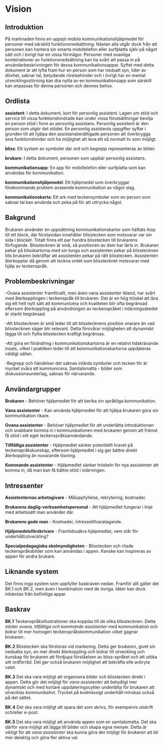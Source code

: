﻿Vision 
=============

Introduktion
------------

På marknaden finns en uppsjö mobila kommunikationshjälpmedel för personer med särskild funktionsnedsättning. Nästan alla utgår dock från att personen kan hantera sin smarta mobiltelefon eller surfplatta själv på något sätt och i övrigt har en vissa förmågor.
Personer med ovanliga kombinationer av funktionsnedsättning kan ha svårt att passa in på användarbeskrivningen för dessa kommunikationsappar.
Syftet med detta dokument är att lyfta fram hur en person som har nedsatt syn, lider av dövhet, saknar tal, betydande rörelsehinder och i övrigt har en mental utvecklingsstörning kan dra nytta av en kommunikationsapp som särskilt kan anpassas för denna personen och dennes behov.


Ordlista
--------
**assistent**: I detta dokument, kort för personlig assistent. Lagen om stöd och service till vissa funktionshindrade kan under vissa förutsättningar bevilja en person stöd i form av personlig assistans. Personlig assistent är den person som utgör det stödet. En personlig assistents uppgifter syftar i grunden till att hjälpa den assistansberättigade personen att överbrygga sina funktionshinder och ha möjlighet att leva ett så normalt liv som möjligt.

**bliss**: Ett system av symboler där ord och begrepp representeras av bilder.

**brukare**: I detta dokument, personen som uppbär personlig assistans.

**kommunikationsapp**: En app för mobiltelefon eller surfplatta som kan användas för kommunikation.

**kommunikationshjälpmedel**: Ett hjälpmedel som överbryggar förekommande problem avseende kommunikation av något slag.

**kommunikationskarta**: Ett ark med teckensymboler som en person som saknar tal kan använda och peka på för att uttrycka något.

Bakgrund
--------
Brukaren använder en uppsättning kommunikationskartor som häftats ihop till ett block, där förstasidan innehåller blisstecken som motsvarar var sin sida i blocket. Totalt finns ett par hundra blisstecken till brukarens förfogande. Blisstecknen är små, så positionen av dem har lärts in. Brukaren pekar på blisskartorna med sin tunga och assistenten pekar på blisstecknen tills brukaren bekräftar att assistenten pekar på rätt blisstecken. Assistenten återkopplar då genom att teckna ordet som blisstecknet motsvarar med hjälp av teckenspråk.


Problembeskrivningar
---------------------
-Ovana assistenter framförallt, men även vana assistenter ibland, har svårt med återkopplingen i teckenspråk till brukaren. Det är en hög tröskel att lära sig ett helt nytt sätt att kommunicera och kvaliteten blir ofta begränsad eftersom återkoppling på användningen av teckenspråket i inlärningsskedet är starkt begränsad.

-Att blisstecknen är små leder till att blisstecknens position snarare än vad blisstecknen säger blir relevant. Detta försvårar möjligheten att dynamiskt lägga till och flytta blisstecken kraftigt begränsas.

-Att göra en förändring i kommunikationskartorna är en relativt tidskrävande insats, vilket i praktiken leder till att kommunikationskartorna uppdateras väldigt sällan.

-Begrepp och händelser det saknas inlärda symboler och tecken för är mycket svåra att kommunicera. Samtalsmatta - bilder som diskussionsunderlag, saknas för närvarande.


Användargrupper
---------------
**Brukaren** - Behöver hjälpmedlet för att berika sin språkliga kommunikation.

**Vana assistenter** - Kan använda hjälpmedlet för att hjälpa brukaren göra sin kommunikation rikare.

**Ovana assistenter** - Behöver hjälpmedlet för att underlätta introduktionen och snabbare komma in i kommunikationen med brukaren genom att främst få stöd i sitt eget teckenspråksanvändande.

**Tillfälliga assistenter** - Hjälpmedlet sänker potentiellt kravet på teckenspråkskunskap, eftersom hjälpmedlet i sig ger bättre direkt återkoppling än nuvarande lösning.

**Kommande assistenter** - Hjälpmedlet sänker tröskeln för nya assistenter att komma in, då man kan få bättre stöd i inlärningen.

Intressenter
------------
**Assistenternas arbetsgivare** - Måluppfyllelse, rekrytering, kostnader.

**Brukarens daglig-verksamhetspersonal** - Att hjälpmedlet fungerar i linje med arbetssätt man använder där.

**Brukarens gode man** - Kostnader, intressetillvaratagande.

**Hjälpmedelsförskrivare** - Framtidssäkra hjälpmedlet, vem står för underhåll/utveckling?

**Specialpedagogiska skolmyndigheten** - Blisstecken och ritade teckenspråksbilder som kan användas i appen. Kanske kan inspireras av appen för andra brukare.

Liknande system
---------------
Det finns inga system som uppfyller baskraven nedan. Framför allt gäller det BK.1 och BK.2, men även i kombination med de övriga. Idéer kan dock inhämtas från befintliga appar.

Baskrav
-------
**BK.1** Teckenspråksillustrationer ska kopplas till de olika blisstecknen. Detta stöder *ovana, tillfälliga och kommande assistenter* med kommunikation och bidrar till mer homogen teckenspråkskommunikation vilket gagnar brukaren..

**BK.2** Blisstecken ska förstoras vid markering. Detta ger *brukaren*, givet sin nedsatta syn, en mer direkt återkoppling och bidrar till utveckling och kunskap för brukaren att fördjupa förståelsen av bliss-språket och att utöka sitt ordförråd. Det ger också brukaren möjlighet att bekräfta elle avbryta valet.

**BK.3** Det ska vara möjligt att organisera bilder och blisstecken direkt i appen. Detta gör det möjligt för *vana assistenter* att betydligt mer dynamiskt och med kortare uppdateringscykler underlätta för brukaren att utvecklas kommunikativt. Trycket på kodmässigt underhåll minskas också på det sättet.

**BK.4** Det ska vara möjligt att spara det som skrivs, för exempelvis utskrift och/eller e-post.

**BK.5** Det ska vara möjligt att använda appen som en samtalsmatta. Det ska därför vara möjligt att lägga till bilder och skapa egna menyer. Detta är viktigt för att *vana assistenter* ska kunna göra det möjligt för *brukaren* att bli mer delaktig och göra fler aktiva val.
